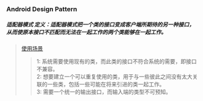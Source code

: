 ### Android Design Pattern

##### 适配器模式 定义：适配器模式把一个类的接口变成客户端所期待的另一种接口，从而使原本接口不匹配而无法在一起工作的两个类能够在一起工作。  
> [使用场景](https://github.com/txwgoogol/android-design-pattern/blob/master/app/src/test/java/com/txw/designpattern/adapter/Client.java)
>> 1: 系统需要使用现有的类，而此类的接口不符合系统的需要，即接口不兼容。  
>> 2: 想要建立一个可以重复使用的类，用于与一些彼此之间没有太大关联的一些类，包括一些可能在将来引进的类一起工作。  
>> 3: 需要一个统一的输出接口，而输入端的类型不可预知。  